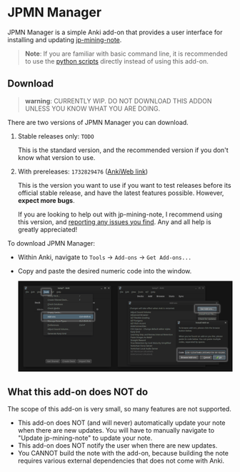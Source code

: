 # JPMN Manager

JPMN Manager is a simple Anki add-on that provides a user interface for installing and updating
[jp-mining-note](https://github.com/Aquafina-water-bottle/jp-mining-note/).

> **Note**: If you are familiar with basic command line,
> it is recommended to use the
> [python scripts](https://github.com/Aquafina-water-bottle/jp-mining-note/tree/master/tools)
> directly instead of using this add-on.

## Download

> **warning**: CURRENTLY WIP. DO NOT DOWNLOAD THIS ADDON UNLESS YOU KNOW WHAT YOU ARE DOING.

There are two versions of JPMN Manager you can download.

1. Stable releases only: `TODO`

    This is the standard version, and the recommended version if you don't know what version to use.

1. With prereleases: `1732829476` ([AnkiWeb link](https://ankiweb.net/shared/info/1732829476))

    This is the version you want to use if you want to test releases before its
    official stable release, and have the latest features possible.
    However, **expect more bugs**.

    If you are looking to help out with jp-mining-note,
    I recommend using this version, and
    [reporting any issues you find](https://aquafina-water-bottle.github.io/jp-mining-note/faq/#contact-info).
    Any and all help is greatly appreciated!


To download JPMN Manager:

* Within Anki, navigate to `Tools` →  `Add-ons` →  `Get Add-ons...`
* Copy and paste the desired numeric code into the window.

    ![image](./img/addons_install.png)



## What this add-on does NOT do
The scope of this add-on is very small, so many features are not supported.

* This add-on does NOT (and will never) automatically update your note when there are new updates.
    You will have to manually navigate to "Update jp-mining-note" to update your note.
* This add-on does NOT notify the user when there are new updates.
* You CANNOT build the note with the add-on, because
    building the note requires various external dependencies that does not come
    with Anki.
